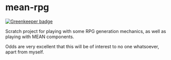 mean-rpg
========

[![Greenkeeper badge](https://badges.greenkeeper.io/haggholm/mean-rpg.svg)](https://greenkeeper.io/)

Scratch project for playing with some RPG generation mechanics, as well as playing with MEAN components. 

Odds are very excellent that this will be of interest to no one whatsoever, apart from myself.
